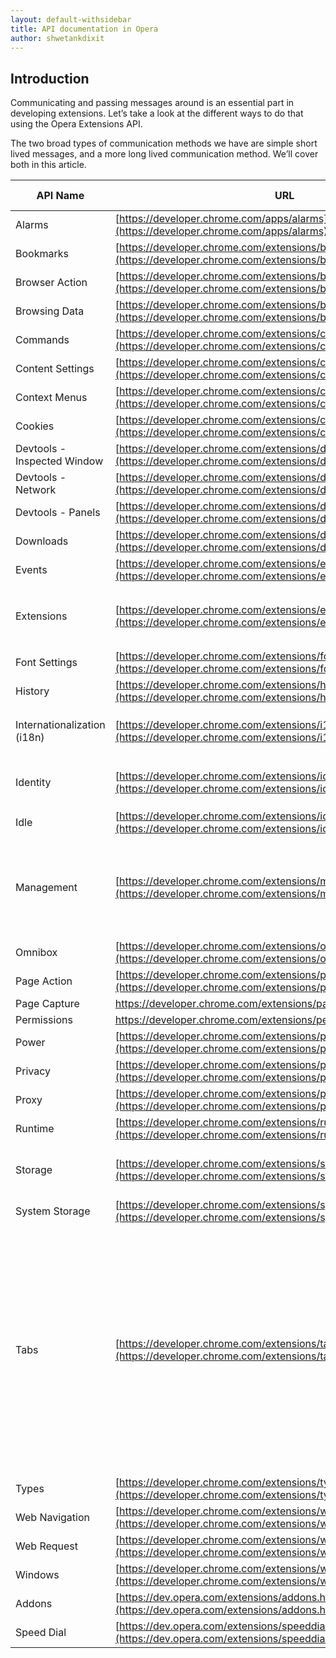 ```yaml
---
layout: default-withsidebar
title: API documentation in Opera
author: shwetankdixit
---
```


## Introduction

Communicating and passing messages around is an essential part in developing extensions. Let’s take a look at the different ways to do that using the Opera Extensions API.

The two broad types of communication methods we have are simple short lived messages, and a more long lived communication method. We’ll cover both in this article.

|  API Name                   | URL                                                               | Differences with Chrome (if any)                                                                                                                                                                                                                                                                                                                             |
| --------------------------- | ----------------------------------------------------------------- | ------------------------------------------------------------------------------------------------------------------------------------------------------------------------------------------------------------------------------------------------------------------------------------------------------------------------------------------------------------ |
| Alarms                      | [https://developer.chrome.com/apps/alarms](https://developer.chrome.com/apps/alarms)                          | None                                                                                                                                                                                                                                                                                                                                                         |
| Bookmarks                   | [https://developer.chrome.com/extensions/bookmarks](https://developer.chrome.com/extensions/bookmarks)                 | None                                                                                                                                                                                                                                                                                                                                                         |
| Browser Action               | [https://developer.chrome.com/extensions/browserAction](https://developer.chrome.com/extensions/browserAction)             | None                                                                                                                                                                                                                                                                                                                                                         |
| Browsing Data                | [https://developer.chrome.com/extensions/browsingData](https://developer.chrome.com/extensions/browsingData)              | None                                                                                                                                                                                                                                                                                                                                                         |
| Commands                    | [https://developer.chrome.com/extensions/commands](https://developer.chrome.com/extensions/commands)                  | None                                                                                                                                                                                                                                                                                                                                                         |
| Content Settings             | [https://developer.chrome.com/extensions/contentSettings](https://developer.chrome.com/extensions/contentSettings)           | None                                                                                                                                                                                                                                                                                                                                                         |
| Context Menus               | [https://developer.chrome.com/extensions/contextMenus](https://developer.chrome.com/extensions/contextMenus)              | None                                                                                                                                                                                                                                                                                                                                                         |
| Cookies                     | [https://developer.chrome.com/extensions/cookies](https://developer.chrome.com/extensions/cookies)                   | None                                                                                                                                                                                                                                                                                                                                                         |
| Devtools - Inspected Window    | [https://developer.chrome.com/extensions/devtools_inspectedWindow](https://developer.chrome.com/extensions/devtools_inspectedWindow)  | None                                                                                                                                                                                                                                                                                                                                                         |
| Devtools - Network            | [https://developer.chrome.com/extensions/devtools_network](https://developer.chrome.com/extensions/devtools_network)          | None                                                                                                                                                                                                                                                                                                                                                         |
| Devtools - Panels             | [https://developer.chrome.com/extensions/devtools_panels](https://developer.chrome.com/extensions/devtools_panels)           | None                                                                                                                                                                                                                                                                                                                                                         |
| Downloads                   | [https://developer.chrome.com/extensions/downloads](https://developer.chrome.com/extensions/downloads)                 | None                                                                                                                                                                                                                                                                                                                                                         |
| Events                      | [https://developer.chrome.com/extensions/events](https://developer.chrome.com/extensions/events)                    | None                                                                                                                                                                                                                                                                                                                                                         |
| Extensions                  | [https://developer.chrome.com/extensions/extensions](https://developer.chrome.com/extensions/extensions)                | Opera does not support the `sendRequest()` and `getExtensionTabs()` methods.                                                                                                                                                                                                                                                                                 |
| Font Settings               | [https://developer.chrome.com/extensions/fontSettings](https://developer.chrome.com/extensions/fontSettings)              | None                                                                                                                                                                                                                                                                                                                                                         |
| History                     | [https://developer.chrome.com/extensions/history](https://developer.chrome.com/extensions/history)                   | None                                                                                                                                                                                                                                                                                                                                                         |
| Internationalization (i18n) | [https://developer.chrome.com/extensions/i18n](https://developer.chrome.com/extensions/i18n)                      | Opera does not support the `getUILanguage()` method.                                                                                                                                                                                                                                                                                                         |
| Identity                    | [https://developer.chrome.com/extensions/identity](https://developer.chrome.com/extensions/identity)                  | Opera only supports the `launchWebAuthFlow()` Method in this API.                                                                                                                                                                                                                                                                                            |
| Idle                        | [https://developer.chrome.com/extensions/idle](https://developer.chrome.com/extensions/idle)                      | None                                                                                                                                                                                                                                                                                                                                                         |
| Management                  | [https://developer.chrome.com/extensions/management](https://developer.chrome.com/extensions/management)                | Opera does not support the `LaunchType` type and the `getSelf()`, `createAppShortCut()`, `setLaunchType()` and `generateAppForLink()` methods.                                                                                                                                                                                                               |
| Omnibox                     | [https://developer.chrome.com/extensions/omnibox](https://developer.chrome.com/extensions/omnibox)                   | None                                                                                                                                                                                                                                                                                                                                                         |
| Page Action                 | [https://developer.chrome.com/extensions/pageAction](https://developer.chrome.com/extensions/pageAction)                | None                                                                                                                                                                                                                                                                                                                                                         |
| Page Capture                | [https://developer.chrome.com/extensions/pageCapture ](https://developer.chrome.com/extensions/pageCapture )              | None                                                                                                                                                                                                                                                                                                                                                         |
| Permissions                 | [https://developer.chrome.com/extensions/permissions ](https://developer.chrome.com/extensions/permissions )              | None                                                                                                                                                                                                                                                                                                                                                         |
| Power                       | [https://developer.chrome.com/extensions/power](https://developer.chrome.com/extensions/power)                     | None                                                                                                                                                                                                                                                                                                                                                         |
| Privacy                     | [https://developer.chrome.com/extensions/privacy](https://developer.chrome.com/extensions/privacy)                   | None                                                                                                                                                                                                                                                                                                                                                         |
| Proxy                       | [https://developer.chrome.com/extensions/proxy](https://developer.chrome.com/extensions/proxy)                     | None                                                                                                                                                                                                                                                                                                                                                         |
| Runtime                     | [https://developer.chrome.com/extensions/runtime](https://developer.chrome.com/extensions/runtime)                   | None                                                                                                                                                                                                                                                                                                                                                         |
| Storage                     | [https://developer.chrome.com/extensions/storage](https://developer.chrome.com/extensions/storage)                   | Opera does not support the `sync()` and `managed()` methods.                                                                                                                                                                                                                                                                                                 |
| System Storage              | [https://developer.chrome.com/extensions/system_storage](https://developer.chrome.com/extensions/system_storage)             | None                                                                                                                                                                                                                                                                                                                                                         |
| Tabs                        | [https://developer.chrome.com/extensions/tabs](https://developer.chrome.com/extensions/tabs)                      | Opera does not support the `InjectDetails` and `ZoomSettings` types and the  `sendRequest()`, `getSelected()`, `getAllInWindow()`, `highlight()`, `setZoom`, `getZoom()`, `setZoomSettings()` and `getZoomSettings()` methods. Also, the `onSelectionChanged`, `onActiveChanged`, `onHighlightChanged`, `onHighlighted` and `onZoomChange` events are not supported. |
| Types                       | [https://developer.chrome.com/extensions/types](https://developer.chrome.com/extensions/types)                     | None                                                                                                                                                                                                                                                                                                                                                         |
| Web Navigation              | [https://developer.chrome.com/extensions/webNavigation](https://developer.chrome.com/extensions/webNavigation)             | None                                                                                                                                                                                                                                                                                                                                                         |
| Web Request                 | [https://developer.chrome.com/extensions/webRequest](https://developer.chrome.com/extensions/webRequest)                | None                                                                                                                                                                                                                                                                                                                                                         |
| Windows                     | [https://developer.chrome.com/extensions/windows](https://developer.chrome.com/extensions/windows)                   | None                                                                                                                                                                                                                                                                                                                                                         |
| Addons                      | [https://dev.opera.com/extensions/addons.html](https://dev.opera.com/extensions/addons.html)                      | Only in Opera                                                                                                                                                                                                                                                                                                                                                |
| Speed Dial                  | [https://dev.opera.com/extensions/speeddial.html](https://dev.opera.com/extensions/speeddial.html)                   | Only in Opera                                                                                                                                                                                                                                                                                                                                                
